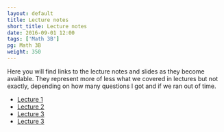 ```yaml
---
layout: default
title: Lecture notes
short_title: Lecture notes
date: 2016-09-01 12:00
tags: ['Math 3B']
pg: Math 3B
weight: 350
---
```


Here you will find links to the lecture notes and slides as they become available. They represent more of less what we covered in lectures but not exactly, depending on how many questions I got and if we ran out of time.

- [Lecture 1](slides/lect1.pdf)
- [Lecture 2](slides/lect2.pdf)
- [Lecture 3](slides/lect3.pdf)
- [Lecture 3](slides/lect4.pdf)
